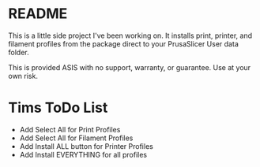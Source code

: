 # README #

This is a little side project I've been working on. It installs print, printer, and filament profiles from the package direct to your PrusaSlicer User data folder.

This is provided ASIS with no support, warranty, or guarantee. Use at your own risk.

# Tims ToDo List #

- Add Select All for Print Profiles
- Add Select All for Filament Profiles
- Add Install ALL button for Printer Profiles
- Add Install EVERYTHING for all profiles
